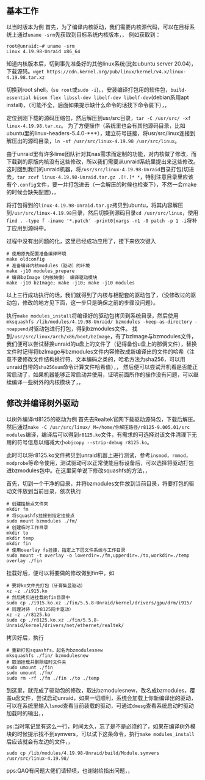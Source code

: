
## 基本工作

以当时版本为例
首先，为了编译内核驱动，我们需要内核源代码，可以在目标系统上通过`uname -srm`先获取到目标系统内核版本，，
例如获取到：
```
root@unraid:~# uname -srm
Linux 4.19.98-Unraid x86_64
```


知道内核版本后，切到事先准备好的其他linux系统(比如ubuntu server 20.04)，下载源码。`wget https://cdn.kernel.org/pub/linux/kernel/v4.x/linux-4.19.98.tar.xz`

切换到root shell。(`su root`或`sudo -i`)，，安装编译打包用的软件包，`build-essential bison flex libssl-dev libelf-dev libelf-dev`(debian系用apt install)，（可能不全，后面如果提示缺什么命令的话找下命令装下），，

定位到刚下载的源码压缩包，然后解压到usr/src目录，`tar -C /usr/src/ -xf linux-4.19.98.tar.xz`。
为了方便操作（系统里也会有其他源码目录，比如ubuntu里的linux-headers-5.4.0-***），建立符号链接，将usr/src/linux连接到解压出的源码目录，`ln -sf /usr/src/linux-4.19.98 /usr/src/linux`。

由于unraid里有许多lime团队针对其nas需求而定制的功能，对内核做了修改，而下载到的原版内核没有这些修改，所以我们需要从unraid系统里提出来这些修改。这时回到我们的unraid机器，将`/usr/src/linux-4.19.98-Unraid`目录打包(切进去，`tar zcvf linux-4.19.98-Unraid.tar.gz .[!.]* *`，特别注意目录里应该有个`.config`文件，要一并打包进去（一会解压的时候也检查下），不然一会make的时候会缺失配置)，，

将打包得到的`linux-4.19.98-Unraid.tar.gz`拷贝到ubuntu，将其内容解压到`/usr/src/linux-4.19.98`目录，然后切换到源码目录`cd /usr/src/linux`，使用`find . -type f -iname '*.patch' -print0|xargs -n1 -0 patch -p 1 -i`将补丁应用到源码中。

过程中没有出问题的化，这里已经成功应用了，接下来依次键入
```
# 使用原先配置准备编译环境
make oldconfig
# 准备编译内核modules（驱动）的环境
make -j10 modules_prepare
# 编译bzImage（内核映像） 编译驱动模块
make -j10 bzImage; make -j10; make -j10 modules
```

以上三行成功执行的话，我们就得到了内核与相配套的驱动包了，（没修改过的驱动包，修改的地方见下面，这一步只是确保之前的步骤没问题）。

执行`make modules_install`将编译好的驱动包拷贝到系统目录，然后使用`mksquashfs /lib/modules/4.19.98-Unraid/ bzmodules -keep-as-directory -noappend`对驱动包进行打包，得到bzmodules文件。
找到`/usr/src/linux/arch/x86/boot/bzImage`，有了bzImage与bzmodules文件，我们便可以尝试替换unraid的u盘上的文件了（记得备份u盘上的那俩文件），替换文件时记得将bzImage与bzmodules文件内容修改成新编译出的文件的哈希（注意不要修改文件结构换行符、文本编码之类的，哈希方法为sha256，可以用unraid自带的`sha256sum`命令计算文件哈希值），，
然后便可以尝试开机看是否能正常启动了，如果机器能够正常启动并使用，证明前面所作的操作没有问题，可以继续编译一些树外的内核模块了，，


## 修改并编译树外驱动
以树外编译rtl8125的驱动为例
首先去Realtek官网下载驱动源码包，下载后解压。然后通过`make -C /usr/src/linux/ M=/home/你解压路径/r8125-9.005.01/src modules`编译，编译后可以得到`r8125.ko`文件，有需求的可选择对该文件清理下无用的符号信息以缩减大小`objcopy --strip-debug r8125.ko`。

此时可以将r8125.ko文件拷贝到unraid机器上进行测试，参考`insmod`，`rmmod`，`modprobe`等命令使用，测试驱动可以正常使能目标设备后，可以选择将驱动打包进bzmodules包中。在这里简单说下修改squashfs的方法，，

首先，切到一个干净的目录，并将bzmodules文件放到当前目录，将要打包的驱动文件放到当前目录，依次执行
```
# 创建挂接点文件夹
mkdir fm
# 将squashfs挂接到指定挂接点
sudo mount bzmodules ./fm/
# 创建临时工作目录
mkdir to
mkdir temp
mkdir fin
# 使用overlay fs挂接，指定上下层文件系统与工作目录
sudo mount -t overlay -o lowerdir=./fm,upperdir=./to,workdir=./temp overlay ./fin
```
挂载好后，便可以将要做的修改做到fin中，如
```
# 要将ko文件先打包（牙膏集显驱动）
xz -z ./i915.ko
# 然后拷贝进挂载的fin目录中
sudo cp ./i915.ko.xz ./fin/5.5.8-Unraid/kernel/drivers/gpu/drm/i915/
# 同理对待 （r8125网卡驱动）
xz -z ./r8125.ko
sudo cp ./r8125.ko.xz ./fin/5.5.8-Unraid/kernel/drivers/net/ethernet/realtek/
```
拷贝好后，执行
```
# 重新打包squashfs，起名为bzmodulesnew
mksquashfs ./fin/ bzmodulesnew
# 取消挂载并删除临时文件夹
sudo umount ./fin
sudo umount ./fm/
sudo rm -rf ./fm ./fin ./to ./temp
```
到这里，就完成了驱动包的修改，取出bzmodulesnew，改名成bzmodules，覆盖u盘文件，尝试启动unraid，如果一切顺利，系统会加载上你新编译出的驱动，可以在系统里输入`lsmod`查看当前装载的驱动，可通过`dmesg`查看系统启动时驱动加载时的输出，，



ps:当时笔记里有这么一行，时间太久，忘了是不是必须的了，如果在编译树外模块的时候提示找不到symvers，可以试下这条命令，执行`make modules_install`后应该就会有左边的文件，，
```
sudo cp /lib/modules/4.19.98-Unraid/build/Module.symvers /usr/src/linux-4.19.98/
```

pps:QAQ有问题大佬们请轻喷，也谢谢给指出问题，，
